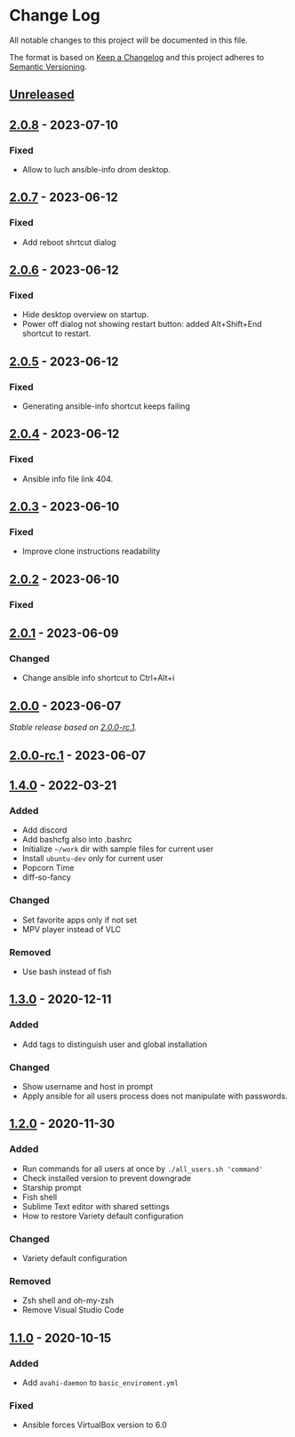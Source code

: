 # Change Log
All notable changes to this project will be documented in this file.

The format is based on [Keep a Changelog](http://keepachangelog.com/)
and this project adheres to [Semantic Versioning](http://semver.org/).

## [Unreleased]

## [2.0.8] - 2023-07-10

### Fixed

- Allow to luch ansible-info drom desktop.

## [2.0.7] - 2023-06-12

### Fixed

- Add reboot shrtcut dialog

## [2.0.6] - 2023-06-12

### Fixed

- Hide desktop overview on startup.
- Power off dialog not showing restart button: added Alt+Shift+End shortcut to restart.

## [2.0.5] - 2023-06-12

### Fixed

- Generating ansible-info shortcut keeps failing

## [2.0.4] - 2023-06-12

### Fixed

- Ansible info file link 404.

## [2.0.3] - 2023-06-10

### Fixed

- Improve clone instructions readability

## [2.0.2] - 2023-06-10

### Fixed

## [2.0.1] - 2023-06-09

### Changed

- Change ansible info shortcut to Ctrl+Alt+i

## [2.0.0] - 2023-06-07

_Stable release based on [2.0.0-rc.1]._

## [2.0.0-rc.1] - 2023-06-07

## [1.4.0] - 2022-03-21
### Added
 - Add discord
 - Add bashcfg also into .bashrc
 - Initialize `~/work` dir with sample files for current user
 - Install `ubuntu-dev` only for current user
 - Popcorn Time
 - diff-so-fancy

### Changed
 - Set favorite apps only if not set
 - MPV player instead of VLC

### Removed
 - Use bash instead of fish

## [1.3.0] - 2020-12-11
### Added
 - Add tags to distinguish user and global installation

### Changed
 - Show username and host in prompt
 - Apply ansible for all users process does not manipulate with passwords.

## [1.2.0] - 2020-11-30
### Added
 - Run commands for all users at once by `./all_users.sh 'command'`
 - Check installed version to prevent downgrade
 - Starship prompt
 - Fish shell
 - Sublime Text editor with shared settings
 - How to restore Variety default configuration

### Changed
 - Variety default configuration

### Removed
 - Zsh shell and oh-my-zsh
 - Remove Visual Studio Code

## [1.1.0] - 2020-10-15
### Added
 - Add `avahi-daemon` to `basic_enviroment.yml`

### Fixed
 - Ansible forces VirtualBox version to 6.0

[Unreleased]: https://https://github.com/internetguru/ansible/compare/staging...dev
[2.0.8]: https://https://github.com/internetguru/ansible/compare/v2.0.7...v2.0.8
[2.0.7]: https://https://github.com/internetguru/ansible/compare/v2.0.6...v2.0.7
[2.0.6]: https://https://github.com/internetguru/ansible/compare/v2.0.5...v2.0.6
[2.0.5]: https://https://github.com/internetguru/ansible/compare/v2.0.4...v2.0.5
[2.0.4]: https://https://github.com/internetguru/ansible/compare/v2.0.3...v2.0.4
[2.0.3]: https://https://github.com/InternetGuru/ansible/compare/v2.0.2...v2.0.3
[2.0.2]: https://https://github.com/InternetGuru/ansible/compare/v2.0.1...v2.0.2
[2.0.1]: https://https://github.com/internetguru/ansible/compare/v2.0.0...v2.0.1
[2.0.0]: https://https://github.com/internetguru/ansible/compare/v1.4.0...v2.0.0
[2.0.0-rc.1]: https://github.com/internetguru/ansible/releases/tag/v1.4.0
[1.4.0]: https://github.com/InternetGuru/ansible/compare/v1.3.0...v1.4.0
[1.3.0]: https://github.com/InternetGuru/ansible/compare/v1.2.0...v1.3.0
[1.2.0]: https://github.com/InternetGuru/ansible/compare/v1.1.0...v1.2.0
[1.1.0]: https://github.com/InternetGuru/ansible/compare/v1.0.0...v1.1.0
